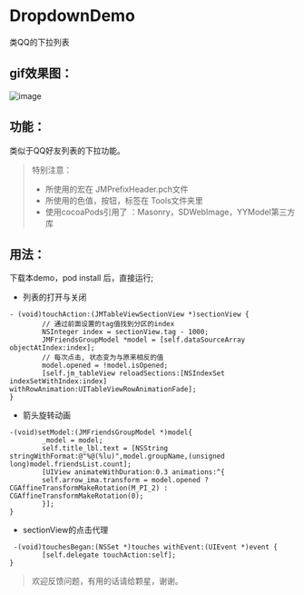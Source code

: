 # DropdownDemo
 
类QQ的下拉列表
## gif效果图：

![image](https://im4.ezgif.com/tmp/ezgif-4-f79dcea15024.gif)

## 功能：
类似于QQ好友列表的下拉功能。
> 特别注意：
> * 所使用的宏在 JMPrefixHeader.pch文件
> * 所使用的色值，按钮，标签在 Tools文件夹里
> * 使用cocoaPods引用了 ：Masonry，SDWebImage，YYModel第三方库

## 用法：
下载本demo，pod install 后，直接运行; 
* 列表的打开与关闭

```
- (void)touchAction:(JMTableViewSectionView *)sectionView {
        // 通过前面设置的tag值找到分区的index
        NSInteger index = sectionView.tag - 1000;
        JMFriendsGroupModel *model = [self.dataSourceArray objectAtIndex:index];
        // 每次点击, 状态变为与原来相反的值
        model.opened = !model.isOpened;
        [self.jm_tableView reloadSections:[NSIndexSet indexSetWithIndex:index]   withRowAnimation:UITableViewRowAnimationFade];
}
```
*  箭头旋转动画
```
-(void)setModel:(JMFriendsGroupModel *)model{
        _model = model;  
        self.title_lbl.text = [NSString stringWithFormat:@"%@(%lu)",model.groupName,(unsigned long)model.friendsList.count];       
        [UIView animateWithDuration:0.3 animations:^{        
        self.arrow_ima.transform = model.opened ? CGAffineTransformMakeRotation(M_PI_2) : CGAffineTransformMakeRotation(0);
        }];       
}
```
* sectionView的点击代理
```
 -(void)touchesBegan:(NSSet *)touches withEvent:(UIEvent *)event {
        [self.delegate touchAction:self];
}
```

> 欢迎反馈问题，有用的话请给颗星，谢谢。
